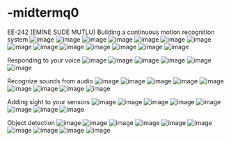 # -midtermq0
EE-242 (EMİNE SUDE MUTLU)
Building a continuous motion recognition system
![image](https://user-images.githubusercontent.com/118301846/202910869-bb72ad20-d0bd-46d8-9d97-b6797f675833.png)
![image](https://user-images.githubusercontent.com/118301846/202910879-f8ab61f3-63ab-4972-9bf9-938d37f9f612.png)
![image](https://user-images.githubusercontent.com/118301846/202910898-09231272-5962-4db5-9337-2a0a55cfbf47.png)
![image](https://user-images.githubusercontent.com/118301846/202910905-2a8a5b58-96ea-400c-923d-15cde4da09c7.png)
![image](https://user-images.githubusercontent.com/118301846/202910918-e86d4ead-d73e-4994-b988-e3418f621ca1.png)
![image](https://user-images.githubusercontent.com/118301846/202911003-01fc6ba5-02bf-4e30-8cb1-a73e6c3cd5d7.png)
![image](https://user-images.githubusercontent.com/118301846/202911019-2ee6cd23-f5d6-4476-861e-151d29ab434c.png)
![image](https://user-images.githubusercontent.com/118301846/202911033-393a7716-8c70-4285-b1ca-0c6c06a5d7ce.png)
![image](https://user-images.githubusercontent.com/118301846/202911042-32db7c55-c994-4f0e-a5cc-6f14f2e23384.png)
![image](https://user-images.githubusercontent.com/118301846/202911053-96b151a8-2306-40a4-8980-4f91f9a52ae4.png)
![image](https://user-images.githubusercontent.com/118301846/202911058-ec75b8b6-11bd-4c90-8db2-f3b2cc7277da.png)
![image](https://user-images.githubusercontent.com/118301846/202911075-a8edec5d-66b5-45f2-963b-baee9c50dcf5.png)
![image](https://user-images.githubusercontent.com/118301846/202911087-aff20ce7-8e25-40a6-9809-a62d8830c943.png)
![image](https://user-images.githubusercontent.com/118301846/202911099-0ca94639-5c7c-4447-9a13-e763cf7d5528.png)

​Responding to your voice
![image](https://user-images.githubusercontent.com/118301846/202911121-244f58cc-e871-46f0-9131-952b46f0a8ad.png)
![image](https://user-images.githubusercontent.com/118301846/202911128-09ecab95-9bac-46a3-a07c-f6d8b8474685.png)
![image](https://user-images.githubusercontent.com/118301846/202911141-0e095f3c-7eb7-4c46-8ae4-aff10d4960f4.png)
![image](https://user-images.githubusercontent.com/118301846/202911145-af8d2768-90af-402b-af5a-d0f1e8a1b424.png)
![image](https://user-images.githubusercontent.com/118301846/202911147-d075cd80-c0d7-409c-a0d1-c326af79481e.png)
![image](https://user-images.githubusercontent.com/118301846/202911152-b961cfab-ee27-4fb5-a1ec-6c48e72b2ad0.png)

Recognize sounds from audio
![image](https://user-images.githubusercontent.com/118301846/202911179-05a821a4-a450-44c6-abd8-54806f0285d3.png)
![image](https://user-images.githubusercontent.com/118301846/202911187-e70932da-1e7f-463b-8d35-c3e56f682300.png)
![image](https://user-images.githubusercontent.com/118301846/202911194-608dbf3f-8a55-4dfa-837d-fc27289e9b50.png)
![image](https://user-images.githubusercontent.com/118301846/202911205-7f3a64a1-463c-429b-8d8e-53d388a3ba29.png)
![image](https://user-images.githubusercontent.com/118301846/202911212-69fcc671-8d84-4096-ac61-08c038fc1b58.png)
![image](https://user-images.githubusercontent.com/118301846/202911216-fa7deb36-3d2c-471d-aa48-b0a1c93ad02c.png)
![image](https://user-images.githubusercontent.com/118301846/202911222-7d802ca9-ad42-43df-8f0d-5357debc143f.png)
![image](https://user-images.githubusercontent.com/118301846/202911231-2b5f0752-b8e3-47af-b17d-4d28acac48c2.png)
![image](https://user-images.githubusercontent.com/118301846/202911236-f39821a7-ad0c-42f4-93ae-d470914ebf76.png)

Adding sight to your sensors​
![image](https://user-images.githubusercontent.com/118301846/202911271-a78feabf-264b-4998-b3f4-4974568b3e86.png)
![image](https://user-images.githubusercontent.com/118301846/202911278-50f5f28b-e216-4711-8f94-69a91eb77b0a.png)
![image](https://user-images.githubusercontent.com/118301846/202911287-767df1c3-a04b-438a-97de-8182d881cab3.png)
![image](https://user-images.githubusercontent.com/118301846/202911292-ee838027-86fa-4907-88e7-09db10ef59c5.png)
![image](https://user-images.githubusercontent.com/118301846/202911298-9e7d5322-8ed4-45b2-a6e8-df7460ad10f2.png)
![image](https://user-images.githubusercontent.com/118301846/202911312-419ff6b9-7501-4f59-b9b4-9de773597363.png)
![image](https://user-images.githubusercontent.com/118301846/202911322-cbd57e78-e15f-44bd-87cc-36f2e39d7dfc.png)
![image](https://user-images.githubusercontent.com/118301846/202911331-a15de612-fbae-475a-b076-19e953e5e836.png)

Object detection​
![image](https://user-images.githubusercontent.com/118301846/202911375-8dc16c63-f50b-410f-b941-fcce60348640.png)
![image](https://user-images.githubusercontent.com/118301846/202911385-fbe08b4f-6605-4d24-b4d6-a66701904e5b.png)
![image](https://user-images.githubusercontent.com/118301846/202911399-4fd86b66-bdcc-4e0b-859e-dbe7b9affa5a.png)
![image](https://user-images.githubusercontent.com/118301846/202911409-f14f80b4-dd32-4528-98e0-8eb912e02c4e.png)
![image](https://user-images.githubusercontent.com/118301846/202911417-bad4bbd4-1532-4715-ab94-36b6888f3f7c.png)
![image](https://user-images.githubusercontent.com/118301846/202911428-02088c3f-77c0-4c78-9746-cadcdc64891c.png)
![image](https://user-images.githubusercontent.com/118301846/202911432-36e52d7f-e695-41c1-9779-7cd8c1e70517.png)
![image](https://user-images.githubusercontent.com/118301846/202911439-cd54516e-a6bb-4673-bf15-ea2c59ca92a4.png)
![image](https://user-images.githubusercontent.com/118301846/202911447-c6c922c0-e787-4ed5-b10b-454b8348a7b6.png)
![image](https://user-images.githubusercontent.com/118301846/202911453-230500f4-41a8-4623-a30f-2e67d9802869.png)

